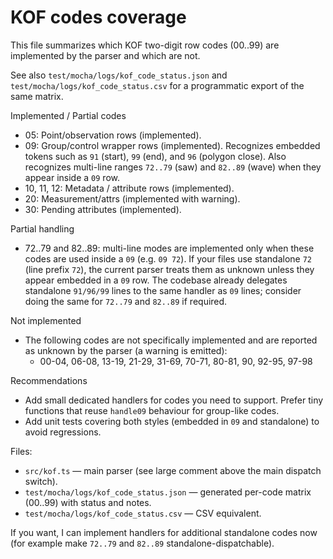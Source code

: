 # KOF codes coverage

This file summarizes which KOF two-digit row codes (00..99) are implemented by the parser and which are not.

See also `test/mocha/logs/kof_code_status.json` and `test/mocha/logs/kof_code_status.csv` for a programmatic export of the same matrix.

Implemented / Partial codes

- 05: Point/observation rows (implemented).
- 09: Group/control wrapper rows (implemented). Recognizes embedded tokens such as `91` (start), `99` (end), and `96` (polygon close). Also recognizes multi-line ranges `72..79` (saw) and `82..89` (wave) when they appear inside a `09` row.
- 10, 11, 12: Metadata / attribute rows (implemented).
- 20: Measurement/attrs (implemented with warning).
- 30: Pending attributes (implemented).

Partial handling

- 72..79 and 82..89: multi-line modes are implemented only when these codes are used inside a `09` (e.g. `09 72`). If your files use standalone `72` (line prefix `72`), the current parser treats them as unknown unless they appear embedded in a `09` row. The codebase already delegates standalone `91/96/99` lines to the same handler as `09` lines; consider doing the same for `72..79` and `82..89` if required.

Not implemented

- The following codes are not specifically implemented and are reported as unknown by the parser (a warning is emitted):
  - 00-04, 06-08, 13-19, 21-29, 31-69, 70-71, 80-81, 90, 92-95, 97-98

Recommendations

- Add small dedicated handlers for codes you need to support. Prefer tiny functions that reuse `handle09` behaviour for group-like codes.
- Add unit tests covering both styles (embedded in `09` and standalone) to avoid regressions.

Files:
- `src/kof.ts` — main parser (see large comment above the main dispatch switch).
- `test/mocha/logs/kof_code_status.json` — generated per-code matrix (00..99) with status and notes.
- `test/mocha/logs/kof_code_status.csv` — CSV equivalent.

If you want, I can implement handlers for additional standalone codes now (for example make `72..79` and `82..89` standalone-dispatchable).